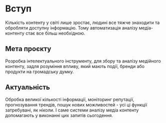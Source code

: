 # Вступ

Кількість контенту у світі лише зростає, людині все тяжче знаходити та обробляти доступну інформацію. Тому автоматизація аналізу медіа-контенту стає все більш необхідною.

## Мета проєкту

Розробка інтелектуального інструменту, для збору та аналізу медійного контенту, задля розуміння впливу, який мають події, бренди або продукти на громадську думку.

## Актуальність

Обробка великої кількості інформації, моніторинг репутації, прогнозування трендів, пошук нових можливостей - усі ці функції затребувані, як ніколи. І саме системи аналізу медіа контенту допомагають у виконанні цих запитів сьогодення.